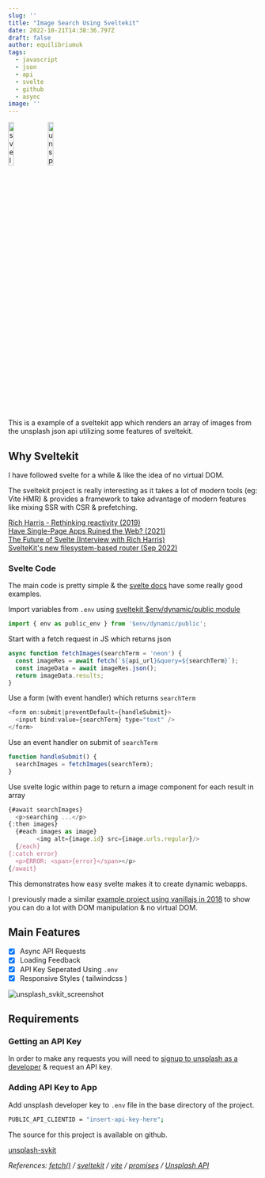 ```yaml
---
slug: ''
title: "Image Search Using Sveltekit"
date: 2022-10-21T14:38:36.797Z
draft: false
author: equilibriumuk
tags:
  - javascript
  - json
  - api
  - svelte
  - github
  - async
image: ''
---
```


<p class="text-center"><img class="inline" src="/media/logos/svelte.svg" alt="sveltekit_logo" width="15%"> <img class="inline dark-logo" src="/media/logos/unsplash.svg" alt="unsplash-logo" width="15%"></p>

This is a example of a sveltekit app which renders an array of images from the unsplash json api utilizing some features of sveltekit.

## Why Sveltekit

I have followed svelte for a while & like the idea of no virtual DOM.

The sveltekit project is really interesting as it takes a lot of modern tools (eg: Vite HMR) & provides a framework to take advantage of modern features like mixing SSR with CSR & prefetching.

<i class="fa fa-youtube-play yt-red"></i> <a href="https://www.youtube.com/watch?v=AdNJ3fydeao" target="_blank" rel="noopener noreferrer">Rich Harris - Rethinking reactivity (2019)</a><br />
<i class="fa fa-youtube-play yt-red"></i> <a href="https://www.youtube.com/watch?v=860d8usGC0o" target="_blank" rel="noopener noreferrer">Have Single-Page Apps Ruined the Web? (2021)</a><br />
<i class="fa fa-youtube-play yt-red"></i> <a href="https://www.youtube.com/watch?v=uQntFkK8Z54" target="_blank" rel="noopener noreferrer">The Future of Svelte (Interview with Rich Harris)</a><br />
<i class="fa fa-link"></i> <a href="https://svelte.dev/blog/whats-new-in-svelte-september-2022" target="_blank" rel="noopener noreferrer">SvelteKit's new filesystem-based router (Sep 2022)</a><br />

### Svelte Code

The main code is pretty simple & the <a href="https://svelte.dev/docs" aria-label="Svelte Docs" target="_blank" rel="noopener noreferrer">svelte docs</a> have some really good examples.

Import variables from `.env` using <a href="https://kit.svelte.dev/docs/modules#$env-dynamic-public" aria-label="Svelte Docs" target="_blank" rel="noopener noreferrer">sveltekit $env/dynamic/public module</a>

```js
import { env as public_env } from '$env/dynamic/public';
```

Start with a fetch request in JS which returns json

```js
async function fetchImages(searchTerm = 'neon') {
  const imageRes = await fetch(`${api_url}&query=${searchTerm}`);
  const imageData = await imageRes.json();
  return imageData.results;
}
```

Use a form (with event handler) which returns `searchTerm`

```js
<form on:submit|preventDefault={handleSubmit}>
  <input bind:value={searchTerm} type="text" />
</form>
```

Use an event handler on submit of `searchTerm`

```js
function handleSubmit() {
  searchImages = fetchImages(searchTerm);
}
```

Use svelte logic within page to return a image component for each result in array

```js
{#await searchImages}
  <p>searching ...</p>
{:then images}
  {#each images as image}
        <img alt={image.id} src={image.urls.regular}/>
  {/each}
{:catch error}
  <p>ERROR: <span>{error}</span></p>
{/await}
```

This demonstrates how easy svelte makes it to create dynamic webapps.

I previously made a similar <a href="/2018/08/01/unsplash-javascript-search/" target="_blank">example project using vanillajs in 2018</a> to show you can do a lot with DOM manipulation & no virtual DOM.

## Main Features

- [x] Async API Requests
- [x] Loading Feedback
- [x] API Key Seperated Using `.env`
- [x] Responsive Styles ( tailwindcss )

![unsplash_svkit_screenshot](/media/images/2022/unsplash-svkit-ss.jpg)

## Requirements

### Getting an API Key

In order to make any requests you will need to <a href="https://unsplash.com/developers" target="_blank">signup to unsplash as a developer</a> & request an API key.

### Adding API Key to App

Add unsplash developer key to `.env` file in the base directory of the project.

```bash
PUBLIC_API_CLIENTID = "insert-api-key-here";
```

The source for this project is available on github.

<a class="github" href="https://github.com/equk/unsplash-svkit" aria-label="View on GitHub" target="_blank" rel="noopener noreferrer"><i class="fa fa-github"></i> unsplash-svkit</a>

<p class="text-right"><em>References: <a href="https://developer.mozilla.org/en-US/docs/Web/API/Fetch_API/Using_Fetch" target="_blank">fetch()</a> / <a href="https://kit.svelte.dev/" target="_blank">sveltekit</a> / <a href="https://vitejs.dev/" target="_blank">vite</a> / <a href="https://developer.mozilla.org/en-US/docs/Web/JavaScript/Reference/Global_Objects/Promise" target="_blank">promises</a> / <a href="https://unsplash.com/developers" target="_blank">Unsplash API</a></em></p>
